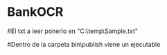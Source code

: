 # BankOCR
 
#El txt a leer ponerlo en "C:\\temp\\Sample.txt"

#Dentro de la carpeta bin\publish viene un ejecutable

